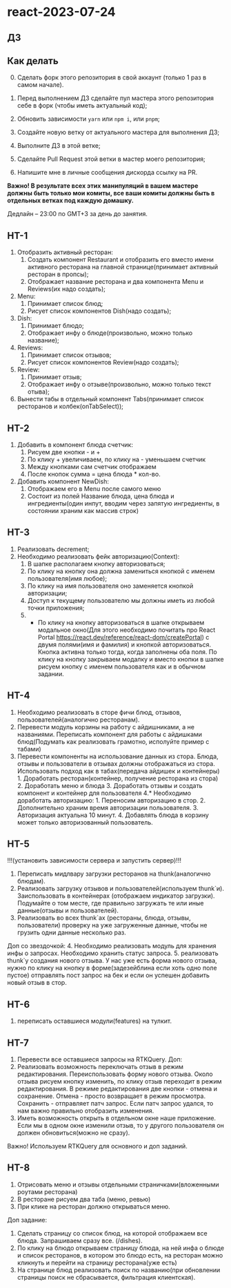 # react-2023-07-24

## ДЗ

## Как делать

0. Сделать форк этого репозитория в свой аккаунт (только 1 раз в самом начале).

1. Перед выполнением ДЗ сделайте пул мастера этого репозитория себе в форк (чтобы иметь актуальный код);
2. Обновить зависимости `yarn` или `npm i`, или `pnpm`;
3. Создайте новую ветку от актуального мастера для выполнения ДЗ;
4. Выполните ДЗ в этой ветке;
5. Сделайте Pull Request этой ветки в мастер моего репозитория;
6. Напишите мне в личные сообщения дискорда ссылку на PR.

**Важно! В результате всех этих манипуляций в вашем мастере должны быть только мои комиты, все ваши комиты должны быть в отдельных ветках под каждую домашку.**

Дедлайн – 23:00 по GMT+3 за день до занятия.

## HT-1

1. Отобразить активный ресторан:
   1. Создать компонент Restaurant и отобразить его вместо имени активного ресторана на главной странице(принимает активный ресторан в пропсы);
   1. Отображает название ресторана и два компонента Menu и Reviews(их надо создать);
1. Menu:
   1. Принимает список блюд;
   1. Рисует список компонентов Dish(надо создать);
1. Dish:
   1. Принимает блюдо;
   1. Отображает инфу о блюде(произвольно, можно только название);
1. Reviews:
   1. Принимает список отзывов;
   1. Рисует список компонентов Review(надо создать);
1. Review:
   1. Принимает отзыв;
   1. Отображает инфу о отзыве(произвольно, можно только текст отыва);
1. Вынести табы в отдельный компонент Tabs(принимает список ресторанов и колбек(onTabSelect));

## HT-2

1. Добавить в компонент блюда счетчик:
   1. Рисуем две кнопки - и +
   1. По клику + увеличиваем, по клику на - уменьшаем счетчик
   1. Между кнопками сам счетчик отображаем
   1. После кнопок сумма = цена блюда \* кол-во.
2. Добавить компонент NewDish:
   1. Отображаем его в Menu после самого меню
   2. Состоит из полей Название блюда, цена блюда и ингредиенты(один инпут, вводим через запятую ингредиенты, в состоянии храним как массив строк)

## HT-3

1. Реализовать decrement;
2. Необходимо реализовать фейк авторизацию(Context):
   1. В шапке располагаем кнопку авторизоваться;
   1. По клику на кнопку она должна замениться кнопкой с именем пользователя(имя любое);
   1. По клику на имя пользователя оно заменяется кнопкой авторизации;
   1. Доступ к текущему пользователю мы должны иметь из любой точки приложения;
   1. - По клику на кнопку авторизоваться в шапке открываем модальное окно(Для этого необходимо почитать про React Portal https://react.dev/reference/react-dom/createPortal) с двумя полями(имя и фамилия) и кнопкой авторизоваться. Кнопка активна только тогда, когда заполнены оба поля. По клику на кнопку закрываем модалку и вместо кнопки в шапке рисуем кнопку с именем пользователя как и в обычном задании.

## HT-4

1. Необходимо реализовать в сторе фичи блюд, отзывов, пользователей(аналогично ресторанам).
2. Перевести модуль корзины на работу с айдишниками, а не названиями. Переписать компонент для работы с айдишками блюд(Подумать как реализовать грамотно, исполуйте пример с табами)
3. Перевести компоненты на использование данных из стора. Блюда, отзывы и пользователи в отзывах должны отображаться из стора. Использовать подход как в табах(передача айдишек и контейнеры) 1. Доработать ресторан(контейнер, получение ресторана из стора) 2. Доработать меню и блюда 3. Доработать отзывы и создать компонент и контейнер для пользователя
   4.\* Необходимо доработать авторизацию: 1. Переносим авторизацию в стор. 2. Дополнительно храним время авторизации пользователя. 3. Авторизация актуальна 10 минут. 4. Добавлять блюда в корзину может только авторизованный пользователь.

## HT-5

!!!(установить зависимости сервера и запустить сервер)!!!

1. Переписать мидлвару загрузки ресторанов на thunk(аналогично блюдам).
2. Реализовать загрузку отзывов и пользователей(используем thunk`и). Заиспользовать в контейнерах (отображаем индикатор загрузки). Подумайте о том месте, где правильно загружать те или иные данные(отзывы и пользователей).
3. Реализовать во всех thunk`ах (рестораны, блюда, отзывы, пользователи) проверку на уже загруженные данные, чтобы не грузить одни данные несколько раз.

Доп со звездочкой: 4. Необходимо реализовать модуль для хранения инфы о запросах. Необходимо хранить статус запроса. 5. реализовать thunk`у создания нового отзыва. У нас уже есть форма нового отзыва, нужно по клику на кнопку в форме(задезейблина если хоть одно поле пустое) отправлять пост запрос на бек и если он успешен добавить новый отзыв в стор.

## HT-6

1. переписать оставшиеся модули(features) на тулкит.

## HT-7

1. Перевести все оставшиеся запросы на RTKQuery.
   Доп:
1. Реализовать возможность переключать отзыв в режим редактирования.
   Переиспользовать форму нового отзыва. Около отзыва рисуем кнопку изменить, по клику отзыв переходит в режим редактирования.
   В режиме редактирования две кнопки - отмена и сохранение.
   Отмена - просто возвращает в режим просмотра.
   Сохранить - отправляет патч запрос.
   Если патч запрос удался, то нам важно правильно отобразить изменения.
1. Иметь возможность открыть в отдельном окне наше приложение. Если мы в одном окне изменили отзыв, то у другого пользователя он должен обновиться(можно не сразу).

Важно! Используем RTKQuery для основного и доп заданий.

## HT-8

1. Отрисовать меню и отзывы отдельными страничками(вложенными роутами ресторана)
2. В ресторане рисуем два таба (меню, ревью)
3. При клике на ресторан должно открываться меню.

Доп задание:

1. Сделать страницу со список блюд, на которой отображаем все блюда. Запрашиваем сразу все. (/dishes).
2. По клику на блюдо открываем страницу блюда, на ней инфа о блюде и список ресторанов, в котором это блюдо есть, на ресторан можно кликнуть и перейти на страницу ресторана(уже есть)
3. На странице блюд реализовать поиск по названию(при обновлении страницы поиск не сбрасывается, фильтрация клиентская).

